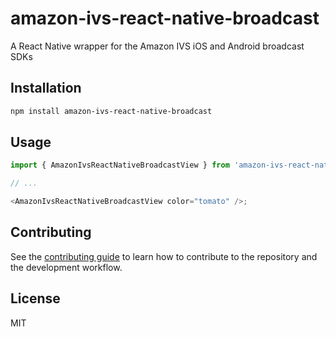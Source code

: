 # amazon-ivs-react-native-broadcast

A React Native wrapper for the Amazon IVS iOS and Android broadcast SDKs

## Installation

```sh
npm install amazon-ivs-react-native-broadcast
```

## Usage

```js
import { AmazonIvsReactNativeBroadcastView } from 'amazon-ivs-react-native-broadcast';

// ...

<AmazonIvsReactNativeBroadcastView color="tomato" />;
```

## Contributing

See the [contributing guide](CONTRIBUTING.md) to learn how to contribute to the repository and the development workflow.

## License

MIT
